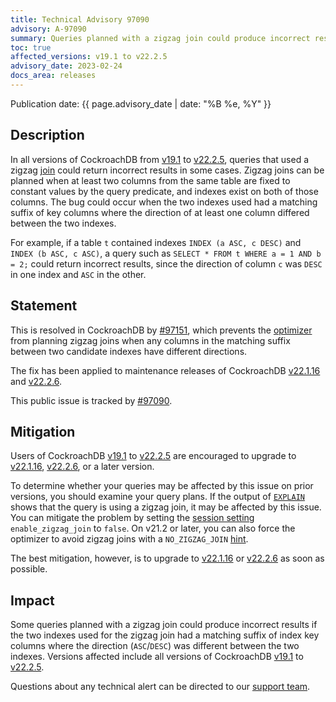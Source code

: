 ```yaml
---
title: Technical Advisory 97090
advisory: A-97090
summary: Queries planned with a zigzag join could produce incorrect results if the two indexes used for the join had a matching suffix of index key columns where the direction was different between the two indexes.
toc: true
affected_versions: v19.1 to v22.2.5
advisory_date: 2023-02-24
docs_area: releases
---
```


Publication date: {{ page.advisory_date | date: "%B %e, %Y" }}

## Description

In all versions of CockroachDB from [v19.1](../releases/v22.2.html#v19-1-0) to [v22.2.5](../releases/v22.2.html#v22-2-5), queries that used a zigzag [join](../{{site.versions["stable"]}}/joins.html) could return incorrect results in some cases. Zigzag joins can be planned when at least two columns from the same table are fixed to constant values by the query predicate, and indexes exist on both of those columns. The bug could occur when the two indexes used had a matching suffix of key columns where the direction of at least one column differed between the two indexes. 

For example, if a table `t` contained indexes `INDEX (a ASC, c DESC)` and `INDEX (b ASC, c ASC)`, a query such as `SELECT * FROM t WHERE a = 1 AND b = 2;` could return incorrect results, since the direction of column `c` was `DESC` in one index and `ASC` in the other.


## Statement

This is resolved in CockroachDB by [#97151](https://github.com/cockroachdb/cockroach/pull/97151), which prevents the [optimizer](../{{site.versions["stable"]}}/cost-based-optimizer.html) from planning zigzag joins when any columns in the matching suffix between two candidate indexes have different directions.

The fix has been applied to maintenance releases of CockroachDB [v22.1.16](../releases/v22.1.html#v22-1-16) and [v22.2.6](../releases/v22.2.html#v22-2-6).

This public issue is tracked by [#97090](https://github.com/cockroachdb/cockroach/issues/97090).

## Mitigation

Users of CockroachDB [v19.1](../releases/v22.2.html#v19-1-0) to [v22.2.5](../releases/v22.2.html#v22-2-5) are encouraged to upgrade to [v22.1.16](../releases/v22.1.html#v22-1-16), [v22.2.6](../releases/v22.2.html#v22-2-6), or a later version.

To determine whether your queries may be affected by this issue on prior versions, you should examine your query plans. If the output of [`EXPLAIN`](../{{site.versions["stable"]}}/explain.html) shows that the query is using a zigzag join, it may be affected by this issue. You can mitigate the problem by setting the [session setting](../{{site.versions["stable"]}}/set-vars.html) `enable_zigzag_join` to `false`. On v21.2 or later, you can also force the optimizer to avoid zigzag joins with a `NO_ZIGZAG_JOIN` [hint](../{{site.versions["stable"]}}/cost-based-optimizer.html#join-hints).

The best mitigation, however, is to upgrade to [v22.1.16](../releases/v22.1.html#v22-1-16) or [v22.2.6](../releases/v22.2.html#v22-2-6) as soon as possible.

## Impact

Some queries planned with a zigzag join could produce incorrect results if the two indexes used for the zigzag join had a matching suffix of index key columns where the direction (`ASC`/`DESC`) was different between the two indexes. Versions affected include  all versions of CockroachDB [v19.1](../releases/v22.2.html#v19-1-0) to [v22.2.5](../releases/v22.2.html#v22-2-5).

Questions about any technical alert can be directed to our [support team](https://support.cockroachlabs.com/).

